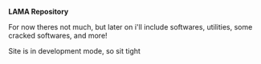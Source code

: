 ****LAMA Repository****

For now theres not much, but later on i'll include softwares, utilities, some cracked softwares, and more!

Site is in development mode, so sit tight